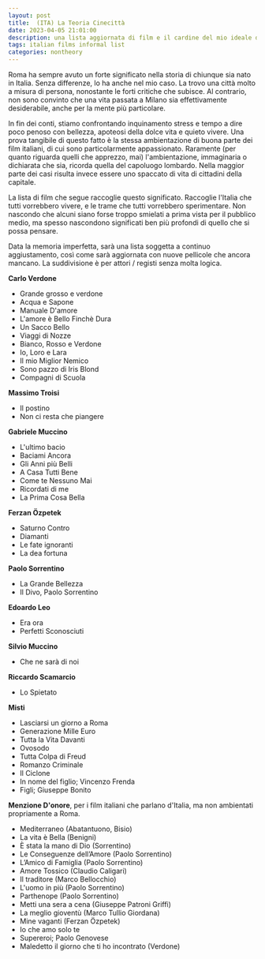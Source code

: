 ```yaml
---
layout: post
title:  (ITA) La Teoria Cinecittà 
date: 2023-04-05 21:01:00
description: una lista aggiornata di film e il cardine del mio ideale di Italia
tags: italian films informal list
categories: nontheory
---
```

Roma ha sempre avuto un forte significato nella storia di chiunque sia nato in Italia. Senza differenze, lo ha anche nel mio caso. La trovo una città molto a misura di persona, nonostante le forti critiche che subisce. Al contrario, non sono convinto che una vita passata a Milano sia effettivamente desiderabile, anche per la mente più particolare. 

In fin dei conti, stiamo confrontando inquinamento stress e tempo a dire poco penoso con bellezza, apoteosi della dolce vita e quieto vivere. Una prova tangibile di questo fatto è la stessa ambientazione di buona parte dei film italiani, di cui sono particolarmente appassionato. Raramente (per quanto riguarda quelli che apprezzo, mai) l'ambientazione, immaginaria o dichiarata che sia, ricorda quella del capoluogo lombardo. Nella maggior parte dei casi risulta invece essere uno spaccato di vita di cittadini della capitale.

La lista di film che segue raccoglie questo significato. Raccoglie l'Italia che tutti vorrebbero vivere, e le trame che tutti vorrebbero sperimentare. Non nascondo che alcuni siano forse troppo smielati a prima vista per il pubblico medio, ma spesso nascondono significati ben più profondi di quello che si possa pensare. 

Data la memoria imperfetta, sarà una lista soggetta a continuo aggiustamento, così come sarà aggiornata con nuove pellicole che ancora mancano. La suddivisione è per attori / registi senza molta logica. 

**Carlo Verdone**
- Grande grosso e verdone
- Acqua e Sapone
- Manuale D'amore
- L'amore è Bello Finchè Dura
- Un Sacco Bello
- Viaggi di Nozze
- Bianco, Rosso e Verdone
- Io, Loro e Lara
- Il mio Miglior Nemico
- Sono pazzo di Iris Blond
- Compagni di Scuola

**Massimo Troisi**
- Il postino
- Non ci resta che piangere


**Gabriele Muccino**
- L'ultimo bacio
- Baciami Ancora
- Gli Anni più Belli
- A Casa Tutti Bene
- Come te Nessuno Mai
- Ricordati di me
- La Prima Cosa Bella

**Ferzan Özpetek**
- Saturno Contro
- Diamanti
- Le fate ignoranti
- La dea fortuna


**Paolo Sorrentino**
- La Grande Bellezza
- Il Divo, Paolo Sorrentino


**Edoardo Leo**
- Era ora
- Perfetti Sconosciuti

**Silvio Muccino**
- Che ne sarà di noi

**Riccardo Scamarcio**
- Lo Spietato


**Misti**
- Lasciarsi un giorno a Roma
- Generazione Mille Euro
- Tutta la Vita Davanti
- Ovosodo
- Tutta Colpa di Freud
- Romanzo Criminale
- Il Ciclone
- In nome del figlio; Vincenzo Frenda
- Figli; Giuseppe Bonito 


**Menzione D'onore**, per i film italiani che parlano d'Italia, ma non ambientati propriamente a Roma. 
- Mediterraneo (Abatantuono, Bisio)
- La vita è Bella (Benigni)
- È stata la mano di Dio (Sorrentino)
- Le Conseguenze dell’Amore (Paolo Sorrentino)
- L’Amico di Famiglia (Paolo Sorrentino)
- Amore Tossico (Claudio Caligari)
- Il traditore (Marco Bellocchio)
- L'uomo in più (Paolo Sorrentino)
- Parthenope (Paolo Sorrentino)
- Metti una sera a cena (Giuseppe Patroni Griffi)
- La meglio gioventù (Marco Tullio Giordana)
- Mine vaganti (Ferzan Özpetek)
- Io che amo solo te
- Supereroi; Paolo Genovese
-  Maledetto il giorno che ti ho incontrato (Verdone)





